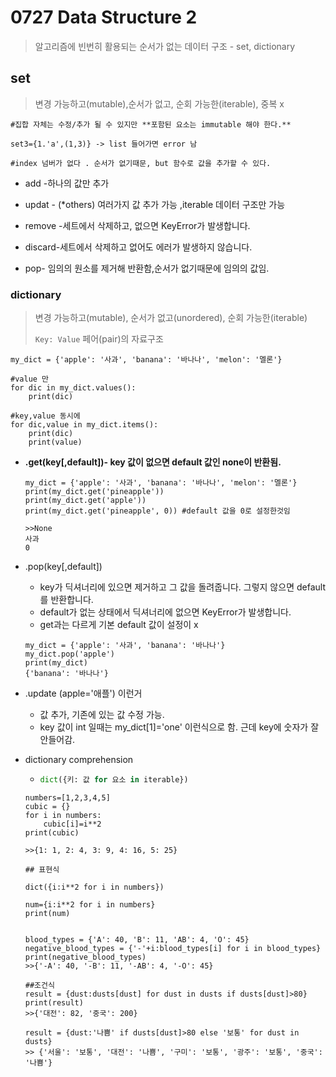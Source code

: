 # 0727 Data Structure 2

> 알고리즘에 빈번히 활용되는 순서가 없는 데이터 구조 - set, dictionary

## set

> 변경 가능하고(mutable),순서가 없고, 순회 가능한(iterable), 중복 x

```
#집합 자체는 수정/추가 될 수 있지만 **포함된 요소는 immutable 해야 한다.**

set3={1.'a',(1,3)} -> list 들어가면 error 남

#index 넘버가 없다 . 순서가 없기때문, but 함수로 값을 추가할 수 있다.
```

- add -하나의 값만 추가
- updat - (*others) 여러가지 값 추가 가능 ,iterable 데이터 구조만 가능

- remove -세트에서 삭제하고, 없으면 KeyError가 발생합니다.
- discard-세트에서 삭제하고 없어도 에러가 발생하지 않습니다.
- pop- 임의의 원소를 제거해 반환함,순서가 없기때문에 임의의 값임.



### dictionary

>변경 가능하고(mutable), 순서가 없고(unordered), 순회 가능한(iterable)
>
>`Key: Value` 페어(pair)의 자료구조

```
my_dict = {'apple': '사과', 'banana': '바나나', 'melon': '멜론'}

#value 만
for dic in my_dict.values():
    print(dic)

#key,value 동시에
for dic,value in my_dict.items():
    print(dic)
    print(value)

```

- **.get(key[,default])- key 값이 없으면 default 값인 none이 반환됨.**

  ```
  my_dict = {'apple': '사과', 'banana': '바나나', 'melon': '멜론'}
  print(my_dict.get('pineapple'))
  print(my_dict.get('apple'))
  print(my_dict.get('pineapple', 0)) #default 값을 0로 설정한것임
  
  >>None
  사과
  0
  ```

- .pop(key[,default])

  - key가 딕셔너리에 있으면 제거하고 그 값을 돌려줍니다. 그렇지 않으면 default를 반환합니다.
  - default가 없는 상태에서 딕셔너리에 없으면 KeyError가 발생합니다.
  - get과는 다르게 기본 default 값이 설정이 x

  ```
  my_dict = {'apple': '사과', 'banana': '바나나'}
  my_dict.pop('apple')
  print(my_dict)
  {'banana': '바나나'}
  ```

- .update (apple='애플') 이런거

  - 값 추가, 기존에 있는 값 수정 가능.
  - key 값이 int 일때는 my_dict[1]='one' 이런식으로 함. 근데 key에 숫자가 잘 안들어감.

- dictionary comprehension

  - ```python
    dict({키: 값 for 요소 in iterable})
    ```

  ```
  numbers=[1,2,3,4,5]
  cubic = {}
  for i in numbers:
      cubic[i]=i**2
  print(cubic)
  
  >>{1: 1, 2: 4, 3: 9, 4: 16, 5: 25}
  
  ## 표현식
  
  dict({i:i**2 for i in numbers}) 
  
  num={i:i**2 for i in numbers}
  print(num)
  
  
  blood_types = {'A': 40, 'B': 11, 'AB': 4, 'O': 45}
  negative_blood_types = {'-'+i:blood_types[i] for i in blood_types}
  print(negative_blood_types)
  >>{'-A': 40, '-B': 11, '-AB': 4, '-O': 45}
  
  ##조건식
  result = {dust:dusts[dust] for dust in dusts if dusts[dust]>80}
  print(result)
  >>{'대전': 82, '중국': 200}
  
  result = {dust:'나쁨' if dusts[dust]>80 else '보통' for dust in dusts}
  >> {'서울': '보통', '대전': '나쁨', '구미': '보통', '광주': '보통', '중국': '나쁨'}
  ```

  